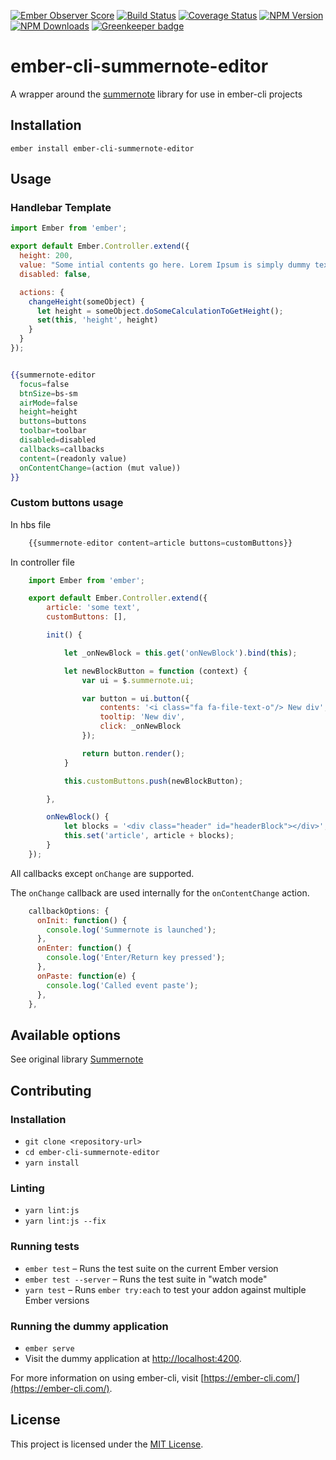 [![Ember Observer Score](http://emberobserver.com/badges/ember-cli-summernote-editor.svg)](http://emberobserver.com/addons/ember-cli-summernote-editor)
[![Build Status](https://travis-ci.org/devotox/ember-cli-summernote-editor.svg)](http://travis-ci.org/devotox/ember-cli-summernote-editor)
[![Coverage Status](https://coveralls.io/repos/github/devotox/ember-cli-summernote-editor/badge.svg)](https://coveralls.io/github/devotox/ember-cli-summernote-editor)
[![NPM Version](https://badge.fury.io/js/ember-cli-summernote-editor.svg)](http://badge.fury.io/js/ember-cli-summernote-editor)
[![NPM Downloads](https://img.shields.io/npm/dm/ember-cli-summernote-editor.svg)](https://www.npmjs.org/package/ember-cli-summernote-editor)
[![Greenkeeper badge](https://badges.greenkeeper.io/devotox/ember-cli-summernote-editor.svg)](https://greenkeeper.io/)

ember-cli-summernote-editor
==============================================================================

A wrapper around the [summernote](https://github.com/summernote/summernote) library for use in ember-cli projects

Installation
------------------------------------------------------------------------------

```
ember install ember-cli-summernote-editor
```


Usage
------------------------------------------------------------------------------

### Handlebar Template

```javascript
import Ember from 'ember';

export default Ember.Controller.extend({
  height: 200,
  value: "Some intial contents go here. Lorem Ipsum is simply dummy text of the printing.",
  disabled: false,

  actions: {
    changeHeight(someObject) {
      let height = someObject.doSomeCalculationToGetHeight();
      set(this, 'height', height)
    }
  }
});
```

```handlebars

{{summernote-editor
  focus=false
  btnSize=bs-sm
  airMode=false
  height=height
  buttons=buttons
  toolbar=toolbar
  disabled=disabled
  callbacks=callbacks
  content=(readonly value)
  onContentChange=(action (mut value))
}}
```

### Custom buttons usage ###

In hbs file
```javascript
    {{summernote-editor content=article buttons=customButtons}}
```

In controller file
```javascript
    import Ember from 'ember';

    export default Ember.Controller.extend({
        article: 'some text',
        customButtons: [],

        init() {

            let _onNewBlock = this.get('onNewBlock').bind(this);

            let newBlockButton = function (context) {
                var ui = $.summernote.ui;

                var button = ui.button({
                    contents: '<i class="fa fa-file-text-o"/> New div',
                    tooltip: 'New div',
                    click: _onNewBlock
                });

                return button.render();
            }

            this.customButtons.push(newBlockButton);

        },

        onNewBlock() {
            let blocks = '<div class="header" id="headerBlock"></div>';
            this.set('article', article + blocks);
        }
    });
```

All callbacks except `onChange` are supported.

The `onChange` callback are used internally for the `onContentChange` action.

```javascript
    callbackOptions: {
      onInit: function() {
        console.log('Summernote is launched');
      },
      onEnter: function() {
        console.log('Enter/Return key pressed');
      },
      onPaste: function(e) {
        console.log('Called event paste');
      },
    },
```

## Available options
See original library [Summernote](https://github.com/summernote/summernote)

Contributing
------------------------------------------------------------------------------

### Installation

* `git clone <repository-url>`
* `cd ember-cli-summernote-editor`
* `yarn install`

### Linting

* `yarn lint:js`
* `yarn lint:js --fix`

### Running tests

* `ember test` – Runs the test suite on the current Ember version
* `ember test --server` – Runs the test suite in "watch mode"
* `yarn test` – Runs `ember try:each` to test your addon against multiple Ember versions

### Running the dummy application

* `ember serve`
* Visit the dummy application at [http://localhost:4200](http://localhost:4200).

For more information on using ember-cli, visit [https://ember-cli.com/](https://ember-cli.com/).

License
------------------------------------------------------------------------------

This project is licensed under the [MIT License](LICENSE.md).
